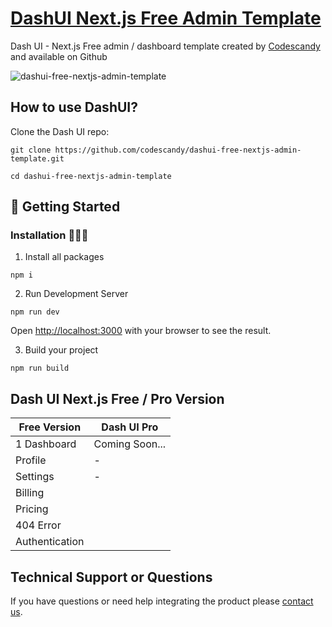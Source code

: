 # [DashUI Next.js Free Admin Template](https://dashui-free-nextjs-admin-template.vercel.app/)
 Dash UI - Next.js Free admin / dashboard  template created by [Codescandy](https://codescandy.com/) and available on Github

![dashui-free-nextjs-admin-template](https://user-images.githubusercontent.com/68774600/231716707-3da30d19-b826-4692-b03a-fed41376d250.jpg)

 
## How to use DashUI?

Clone the Dash UI repo:
```
git clone https://github.com/codescandy/dashui-free-nextjs-admin-template.git
```
```
cd dashui-free-nextjs-admin-template
```

##  🚀 Getting Started 

### Installation 👨🏻‍💻

1. Install all packages

```
npm i
```

2. Run Development Server

```
npm run dev
```
Open [http://localhost:3000](http://localhost:3000) with your browser to see the result.


3. Build your project

```
npm run build
```

## Dash UI Next.js Free / Pro Version

| Free Version        | Dash UI Pro
|---------------------|-------------------------------------------- |
| 1 Dashboard      | Coming Soon...                                |
| Profile      | -                                           |
| Settings | -                                     |
| Billing |
| Pricing |
| 404 Error |
| Authentication |

## Technical Support or Questions
If you have questions or need help integrating the product please [contact us](https://codescandy.com/contact-us/).

